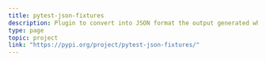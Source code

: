 ```yaml
---
title: pytest-json-fixtures
description: Plugin to convert into JSON format the output generated when running pytest with the --fixtures flag.
type: page
topic: project
link: "https://pypi.org/project/pytest-json-fixtures/"
---
```

